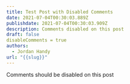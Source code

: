 ```yaml
---
title: Test Post with Disabled Comments
date: 2021-07-04T00:30:03.889Z
publishdate: 2021-07-04T00:30:03.909Z
description: Comments disabled on this post
draft: false
disableComments = true
authors:
  - Jordan Handy
url: "{{slug}}"
---
```

Comments should be disabled on this post
